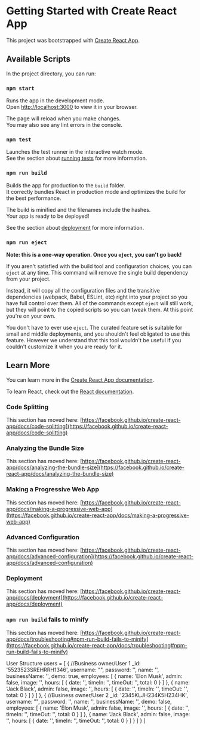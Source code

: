# Getting Started with Create React App

This project was bootstrapped with [Create React App](https://github.com/facebook/create-react-app).

## Available Scripts

In the project directory, you can run:

### `npm start`

Runs the app in the development mode.\
Open [http://localhost:3000](http://localhost:3000) to view it in your browser.

The page will reload when you make changes.\
You may also see any lint errors in the console.

### `npm test`

Launches the test runner in the interactive watch mode.\
See the section about [running tests](https://facebook.github.io/create-react-app/docs/running-tests) for more information.

### `npm run build`

Builds the app for production to the `build` folder.\
It correctly bundles React in production mode and optimizes the build for the best performance.

The build is minified and the filenames include the hashes.\
Your app is ready to be deployed!

See the section about [deployment](https://facebook.github.io/create-react-app/docs/deployment) for more information.

### `npm run eject`

**Note: this is a one-way operation. Once you `eject`, you can't go back!**

If you aren't satisfied with the build tool and configuration choices, you can `eject` at any time. This command will remove the single build dependency from your project.

Instead, it will copy all the configuration files and the transitive dependencies (webpack, Babel, ESLint, etc) right into your project so you have full control over them. All of the commands except `eject` will still work, but they will point to the copied scripts so you can tweak them. At this point you're on your own.

You don't have to ever use `eject`. The curated feature set is suitable for small and middle deployments, and you shouldn't feel obligated to use this feature. However we understand that this tool wouldn't be useful if you couldn't customize it when you are ready for it.

## Learn More

You can learn more in the [Create React App documentation](https://facebook.github.io/create-react-app/docs/getting-started).

To learn React, check out the [React documentation](https://reactjs.org/).

### Code Splitting

This section has moved here: [https://facebook.github.io/create-react-app/docs/code-splitting](https://facebook.github.io/create-react-app/docs/code-splitting)

### Analyzing the Bundle Size

This section has moved here: [https://facebook.github.io/create-react-app/docs/analyzing-the-bundle-size](https://facebook.github.io/create-react-app/docs/analyzing-the-bundle-size)

### Making a Progressive Web App

This section has moved here: [https://facebook.github.io/create-react-app/docs/making-a-progressive-web-app](https://facebook.github.io/create-react-app/docs/making-a-progressive-web-app)

### Advanced Configuration

This section has moved here: [https://facebook.github.io/create-react-app/docs/advanced-configuration](https://facebook.github.io/create-react-app/docs/advanced-configuration)

### Deployment

This section has moved here: [https://facebook.github.io/create-react-app/docs/deployment](https://facebook.github.io/create-react-app/docs/deployment)

### `npm run build` fails to minify

This section has moved here: [https://facebook.github.io/create-react-app/docs/troubleshooting#npm-run-build-fails-to-minify](https://facebook.github.io/create-react-app/docs/troubleshooting#npm-run-build-fails-to-minify)

User Structure
users = [
    {
        //Business owner/User 1
        _id: '5523523SREHRRH1346',
        username: "",
        password: '',
        name: '',
        businessName: '',
        demo: true,
        employees: [
            {
                name: 'Elon Musk',
                admin: false,
                image: '',
                hours: [
                    {
                        date: '',
                        timeIn: '',
                        timeOut: '',
                        total: 0
                    }
                ]
            },
            {
                name: 'Jack Black',
                admin: false,
                image: '',
                hours: [
                    {
                        date: '',
                        timeIn: '',
                        timeOut: '',
                        total: 0
                    }
                ]
            }
        ]
    },
    {
        //Business owner/User 2
        _id: '2345KLJH234K5H234HK',
        username: "",
        password: '',
        name: '',
        businessName: '',
        demo: false,
        employees: [
            {
                name: 'Elon Musk',
                admin: false,
                image: '',
                hours: [
                    {
                        date: '',
                        timeIn: '',
                        timeOut: '',
                        total: 0
                    }
                ]
            },
            {
                name: 'Jack Black',
                admin: false,
                image: '',
                hours: [
                    {
                        date: '',
                        timeIn: '',
                        timeOut: '',
                        total: 0
                    }
                ]
            }
        ]
    }
]
